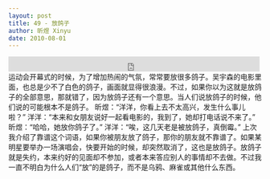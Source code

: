 ```yaml
---
layout: post
title: 49 - 放鸽子
author: 昕煜 Xinyu
date: 2010-08-01
---
```


<iframe src="https://archive.org/embed/slowchinese_201909/Slow_Chinese_049.mp3" width="500" height="30" frameborder="0" webkitallowfullscreen="true" mozallowfullscreen="true" allowfullscreen></iframe>
运动会开幕式的时候，为了增加热闹的气氛，常常要放很多鸽子。吴宇森的电影里面，也总是少不了白色的鸽子，画面就显得很浪漫。不过，如果你以为这就是放鸽子的全部意思，那就错了，因为放鸽子还有一个意思。当人们说放鸽子的时候，他们说的可能根本不是鸽子。
昕煜：“洋洋，你看上去不太高兴，发生什么事儿啦？”
洋洋：“本来和女朋友说好一起看电影的，我到了，她却打电话说不来了。”
昕煜：“哈哈，她放你鸽子了。”
洋洋：“唉，这几天老是被放鸽子，真倒霉。”
上次我介绍了靠谱这个词语，如果你被朋友放了鸽子，那你的朋友就不靠谱了。如果某明星要举办一场演唱会，快要开始的时候，却突然取消了，这也是放鸽子。放鸽子就是失约，本来约好的见面却不参加，或者本来答应别人的事情却不去做。不过我一直不明白为什么人们“放”的是鸽子，而不是乌鸦、麻雀或其他什么东西。
 
